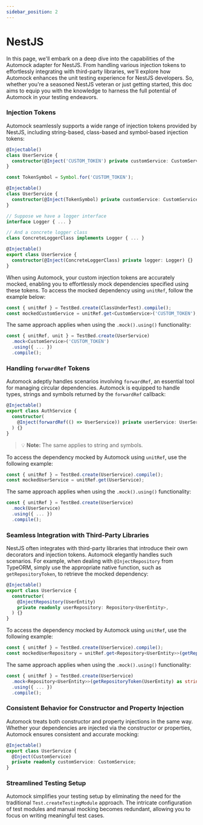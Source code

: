 ```yaml
---
sidebar_position: 2
---
```


# NestJS

In this page, we'll embark on a deep dive into the capabilities of the Automock adapter for NestJS. From handling
various injection tokens to effortlessly integrating with third-party libraries, we'll explore how Automock enhances the
unit testing experience for NestJS developers. So, whether you're a seasoned NestJS veteran or just getting started,
this doc aims to equip you with the knowledge to harness the full potential of Automock in your testing endeavors.

### Injection Tokens

Automock seamlessly supports a wide range of injection tokens provided by NestJS, including string-based, class-based
and symbol-based injection tokens:

```typescript
@Injectable()
class UserService {
  constructor(@Inject('CUSTOM_TOKEN') private customService: CustomService) {}
}
```

```typescript
const TokenSymbol = Symbol.for('CUSTOM_TOKEN');

@Injectable()
class UserService {
  constructor(@Inject(TokenSymbol) private customService: CustomService) {}
}
```

```typescript
// Suppose we have a logger interface
interface Logger { ... }

// And a concrete logger class
class ConcreteLoggerClass implements Logger { ... }

@Injectable()
export class UserService {
  constructor(@Inject(ConcreteLoggerClass) private logger: Logger) {}
}
```

When using Automock, your custom injection tokens are accurately mocked, enabling you to effortlessly mock dependencies
specified using these tokens. To access the mocked dependency using `unitRef`, follow the example below:

```typescript
const { unitRef } = TestBed.create(ClassUnderTest).compile();
const mockedCustomService = unitRef.get<CustomService>('CUSTOM_TOKEN');
```

The same approach applies when using the `.mock().using()` functionality:

```typescript
const { unitRef, unit } = TestBed.create(UserService)
  .mock<CustomService>('CUSTOM_TOKEN')
  .using({ ... })
  .compile();
```

### Handling `forwardRef` Tokens

Automock adeptly handles scenarios involving `forwardRef`, an essential tool for managing circular dependencies.
Automock is equipped to handle types, strings and symbols returned by the `forwardRef` callback:

```typescript
@Injectable()
export class AuthService {
  constructor(
    @Inject(forwardRef(() => UserService)) private userService: UserService,
  ) {}
}
```

> :bulb: **Note:** The same applies to string and symbols.

To access the dependency mocked by Automock using `unitRef`, use the following example:

```typescript
const { unitRef } = TestBed.create(UserService).compile();
const mockedUserService = unitRef.get(UserService);
```

The same approach applies when using the `.mock().using()` functionality:

```typescript
const { unitRef } = TestBed.create(UserService)
  .mock(UserService)
  .using({ ... })
  .compile();
```

### Seamless Integration with Third-Party Libraries

NestJS often integrates with third-party libraries that introduce their own decorators and injection tokens. Automock
elegantly handles such scenarios. For example, when dealing with `@InjectRepository` from TypeORM, simply use the
appropriate native function, such as `getRepositoryToken`, to retrieve the mocked dependency:

```typescript
@Injectable()
export class UserService {
  constructor(
    @InjectRepository(UserEntity)
    private readonly userRepository: Repository<UserEntity>,
  ) {}
}
```

To access the dependency mocked by Automock using `unitRef`, use the following example:

```typescript
const { unitRef } = TestBed.create(UserService).compile();
const mockedUserRepository = unitRef.get<Repository<UserEntity>>(getRepositoryToken(UserEntity) as string);
```

The same approach applies when using the `.mock().using()` functionality:

```typescript
const { unitRef } = TestBed.create(UserService)
  .mock<Repository<UserEntity>>(getRepositoryToken(UserEntity) as string)
  .using({ ... })
  .compile();
```

### Consistent Behavior for Constructor and Property Injection

Automock treats both constructor and property injections in the same way. Whether your dependencies are injected via the
constructor or properties, Automock ensures consistent and accurate mocking:

```typescript
@Injectable()
export class UserService {
  @Inject(CustomService)
  private readonly customService: CustomService;
}
```

### Streamlined Testing Setup

Automock simplifies your testing setup by eliminating the need for the traditional `Test.createTestingModule` approach.
The intricate configuration of test modules and manual mocking becomes redundant, allowing you to focus on writing
meaningful test cases.